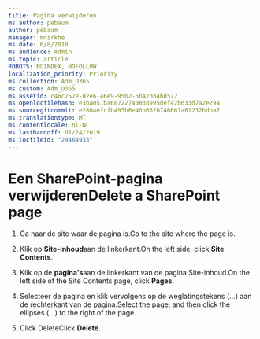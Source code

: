 ```yaml
---
title: Pagina verwijderen
ms.author: pebaum
author: pebaum
manager: mnirkhe
ms.date: 6/8/2018
ms.audience: Admin
ms.topic: article
ROBOTS: NOINDEX, NOFOLLOW
localization_priority: Priority
ms.collection: Adm_O365
ms.custom: Adm_O365
ms.assetid: c46c757e-d2e6-46e9-95b2-5b47bb4bd572
ms.openlocfilehash: e3ba051ba68722740838995def42b633d7a2e294
ms.sourcegitcommit: e2864efcfb493b6e46b662b746661a61232bdba7
ms.translationtype: MT
ms.contentlocale: nl-NL
ms.lasthandoff: 01/24/2019
ms.locfileid: "29464933"
---
```

# <a name="delete-a-sharepoint-page"></a><span data-ttu-id="0cfb0-102">Een SharePoint-pagina verwijderen</span><span class="sxs-lookup"><span data-stu-id="0cfb0-102">Delete a SharePoint page</span></span>

1. <span data-ttu-id="0cfb0-103">Ga naar de site waar de pagina is.</span><span class="sxs-lookup"><span data-stu-id="0cfb0-103">Go to the site where the page is.</span></span>
    
2. <span data-ttu-id="0cfb0-104">Klik op **Site-inhoud**aan de linkerkant.</span><span class="sxs-lookup"><span data-stu-id="0cfb0-104">On the left side, click **Site Contents**.</span></span>
    
3. <span data-ttu-id="0cfb0-105">Klik op de **pagina's**aan de linkerkant van de pagina Site-inhoud.</span><span class="sxs-lookup"><span data-stu-id="0cfb0-105">On the left side of the Site Contents page, click **Pages**.</span></span>
    
4. <span data-ttu-id="0cfb0-106">Selecteer de pagina en klik vervolgens op de weglatingstekens (...) aan de rechterkant van de pagina.</span><span class="sxs-lookup"><span data-stu-id="0cfb0-106">Select the page, and then click the ellipses (...) to the right of the page.</span></span>
    
5. <span data-ttu-id="0cfb0-107">Click Delete</span><span class="sxs-lookup"><span data-stu-id="0cfb0-107">Click **Delete**.</span></span>
    

